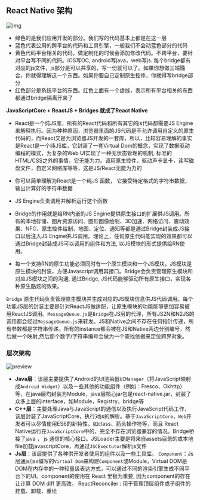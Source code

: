 ## React Native 架构

![img](https://pic3.zhimg.com/80/v2-eaa08de96442aed01387827a2ec345ca_hd.jpg) 





- 绿色的是我们应用开发的部分。我们写的代码基本上都是在这一层
- 蓝色代表公用的跨平台的代码和工具引擎，一般我们不会动蓝色部分的代码
- 黄色代码平台相关的代码，做定制化的时候会添加修改代码。不跨平台，要针对平台写不同的代码。iOS写OC, android写java，web写js. 每个bridge都有对应的js文件，js部分是可以共享的，写一份就可以了。如果你想做三端融合，你就得理解这一个东西。如果你要自己定制原生控件，你就得写bridge部分
- 红色部分是系统平台的东西。红色上面有一个虚线，表示所有平台相关的东西都通过bridge隔离开来了



**JavaScriptCore + ReactJS + Bridges 就成了React Native** 



- React是一个纯JS库，所有的React代码和所有其它的js代码都需要JS Engine来解释执行。因为种种原因，浏览器里面的JS代码是不允许调用自定义的原生代码的，而React又是为浏览器JS开发的一套库，所以，比较容易理解的事实是React是一个纯JS库，它封装了一套Virtual Dom的概念，实现了数据驱动编程的模式，为复杂的Web UI实现了一种无状态管理的机制, 标准的HTML/CSS之外的事情，它无能为力。调用原生控件，驱动声卡显卡，读写磁盘文件，自定义网络库等等，这是JS/React无能为力的
- 你可以简单理解为React是一个纯JS 函数， 它接受特定格式的字符串数据，输出计算好的字符串数据
- JS Engine负责调用并解析运行这个函数

- Bridge的作用就是给RN内嵌的JS Engine提供原生接口的扩展供JS调用。所有的本地存储、图片资源访问、图形图像绘制、3D加速、网络访问、震动效果、NFC、原生控件绘制、地图、定位、通知等都是通过Bridge封装成JS接口以后注入JS Engine供JS调用。理论上，任何原生代码能实现的效果都可以通过Bridge封装成JS可以调用的组件和方法, 以JS模块的形式提供给RN使用。
- 每一个支持RN的原生功能必须同时有一个原生模块和一个JS模块，JS模块是原生模块的封装，方便Javascript调用其接口。Bridge会负责管理原生模块和对应JS模块之间的沟通, 通过Bridge, JS代码能够驱动所有原生接口，实现各种原生酷炫的效果。

`Bridge` 原生代码负责管理原生模块并生成对应的JS模块信息供JS代码调用。每个功能JS层的封装主要是针对ReactJS做适配，让原生模块的功能能够更加容易被用ReactJS调用。`MessageQueue.js`是`Bridge`在JS层的代理，所有JS2N和N2JS的调用都会经过`MessageQueue.js`来转发。JS和Native之间不存在任何指针传递，所有参数都是字符串传递。所有的instance都会被在JS和Native两边分别编号，然后做一个映射,然后那个数字/字符串编号会做为一个查找依据来定位跨界对象。 



###  层次架构

![preview](https://pic2.zhimg.com/v2-dfe825c504b3b20082222184d275a8c1_r.jpg) 

- **Java层**：该层主要提供了Android的UI渲染器`UIManager`（将JavaScript映射成`Android Widget`）以及一些其他的功能组件（例如：Fresco、Okhttp）等，在java层均封装为Module，java层核心jar包是react-native.jar，封装了众多上层的interface，如Module，Registry，bridge等
- **C++层**：主要处理Java与JavaScript的通信以及执行JavaScript代码工作，该层封装了JavaScriptCore，执行对js的解析。基于`JavaScriptCore`，`Web`开发者可以尽情使用ES6的新特性，如class、箭头操作符等，而且 React Native运行在`JavaScriptCore`中的，完全不存在浏览器兼容的情况。Bridge桥接了java ， js 通信的核心接口。JSLoader主要是将来自assets目录的或本地file加载javascriptCore，再通过`JSCExectutor`解析js文件
- **Js层**：该层提供了各种供开发者使用的组件以及一些工具库。
  `Component`：Js层通js/jsx编写的`Virtual Dom`来构建`Component`或Module，Virtual DOM是DOM在内存中的一种轻量级表达方式，可以通过不同的渲染引擎生成不同平台下的UI。component的使用在 React 里极为重要, 因为component的存在让计算 DOM diff 更高效。
  ReactReconciler : 用于管理顶层组件或子组件的挂载、卸载、重绘